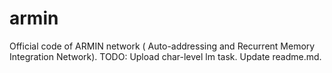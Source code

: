 # armin
Official code of ARMIN network ( Auto-addressing and Recurrent Memory Integration Network).
TODO:
Upload char-level lm task.
Update readme.md.
